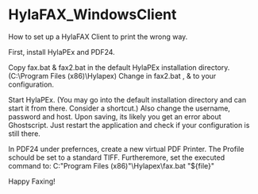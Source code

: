 # HylaFAX_WindowsClient
How to set up a HylaFAX Client to print the wrong way.

First, install HylaPEx and PDF24.

Copy fax.bat & fax2.bat in the default HylaPEx installation directory. (C:\Program Files (x86)\Hylapex)
Change in fax2.bat <username>, <password> & <host> to your configuration. 

Start HylaPEx. (You may go into the default installation directory and can start it from there. Consider a shortcut.)
Also change the username, password and host. 
Upon saving, its likely you get an error about Ghostscript. Just restart the application and check if your configuration is still there.
  
In PDF24 under prefernces, create a new virtual PDF Printer. The Profile schould be set to a standard TIFF.
Furtheremore, set the executed command to: C:\"Program Files (x86)"\Hylapex\fax.bat "${file}"

Happy Faxing!
